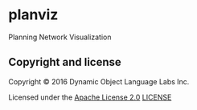 # planviz

Planning Network Visualization

## Copyright and license

Copyright © 2016 Dynamic Object Language Labs Inc.

Licensed under the [Apache License 2.0](http://opensource.org/licenses/Apache-2.0) [LICENSE](LICENSE)
